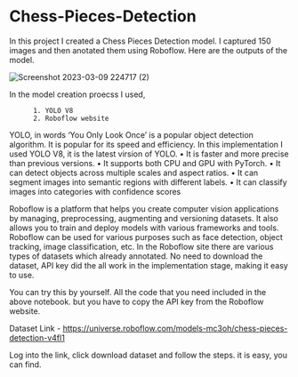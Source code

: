 # Chess-Pieces-Detection

In this project I created a Chess Pieces Detection model. I captured 150 images and then anotated them using Roboflow. 
Here are the outputs of the model.

![Screenshot 2023-03-09 224717 (2)](https://user-images.githubusercontent.com/83948976/224113531-87f01c68-abf9-456b-86c9-d9db607508c4.png)

In the model creation proecss I used,
          
          1. YOLO V8 
          2. Roboflow website
          
YOLO, in words ‘You Only Look Once’ is a popular object detection algorithm. It is popular for its speed and efficiency. In this implementation I used YOLO V8, it is the latest virsion of YOLO.
• It is faster and more precise than previous versions.
• It supports both CPU and GPU with PyTorch.
• It can detect objects across multiple scales and aspect ratios.
• It can segment images into semantic regions with different labels.
• It can classify images into categories with confidence scores  

Roboflow is a platform that helps you create computer vision applications by managing, preprocessing, augmenting and versioning datasets. It also allows you to train and deploy models with various frameworks and tools. Roboflow can be used for various purposes such as face detection, object tracking, image classification, etc. In the Roboflow site there are various types of datasets which already annotated. No need to download the dataset, API key did the all work in the implementation stage, making it easy to use. 

You can try this by yourself. All the code that you need included in the above notebook. but you have to copy the API key from the Roboflow website. 

Dataset Link - https://universe.roboflow.com/models-mc3oh/chess-pieces-detection-v4fl1 

Log into the link, click download dataset and follow the steps. it is easy, you can find. 


